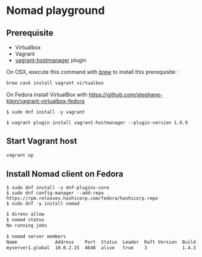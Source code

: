# Nomad playground

## Prerequisite

- Virtualbox
- Vagrant
- [vagrant-hostmanager](https://github.com/devopsgroup-io/vagrant-hostmanager) plugin

On OSX, execute this command with [brew](https://brew.sh/index_fr.html) to install this prerequisite :

```sh
brew cask install vagrant virtualbox
```

On Fedora install VirtualBox with https://github.com/stephane-klein/vagrant-virtualbox-fedora

```
$ sudo dnf install -y vagrant
```

```
$ vagrant plugin install vagrant-hostmanager --plugin-version 1.8.9
```


## Start Vagrant host

```sh
vagrant up
```

## Install Nomad client on Fedora

```
$ sudo dnf install -y dnf-plugins-core
$ sudo dnf config-manager --add-repo https://rpm.releases.hashicorp.com/fedora/hashicorp.repo
$ sudo dnf -y install nomad
```

```sh
$ direnv allow
$ nomad status
No running jobs

$ nomad server members
Name              Address    Port  Status  Leader  Raft Version  Build  Datacenter  Region
myserver1.global  10.0.2.15  4648  alive   true    3             1.4.3  dc1         global
```
